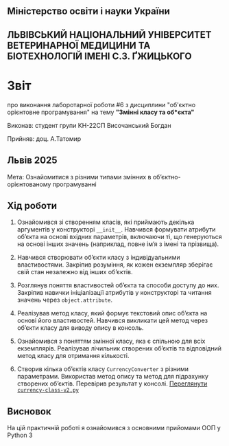 ## Міністерство освіти і науки України

## ЛЬВІВСЬКИЙ НАЦІОНАЛЬНИЙ УНІВЕРСИТЕТ ВЕТЕРИНАРНОЇ МЕДИЦИНИ ТА БІОТЕХНОЛОГІЙ ІМЕНІ С.З. ҐЖИЦЬКОГО

# Звіт
про виконання лаборотарної роботи #6 з дисциплини "об'єктно орієнтовне програмування" на тему **"Змінні класу та об*єкта"**

Виконав: студент групи КН-22СП Височанський Богдан

Прийняв: доц. А.Татомир

## Львів 2025

Мета: Ознайомитися з різними типами змінних в об’єктно-орієнтованому програмуванні


## Хід роботи

1. Ознайомився зі створенням класів, які приймають декілька аргументів у конструкторі `__init__`. 
   Навчився формувати атрибути обʼєкта на основі вхідних параметрів, включаючи ті, що генеруються на основі інших значень (наприклад, повне імʼя з імені та прізвища).

2. Навчився створювати обʼєкти класу з індивідуальними властивостями. 
   Закріпив розуміння, як кожен екземпляр зберігає свій стан незалежно від інших обʼєктів.

3. Розглянув поняття властивостей обʼєкта та способи доступу до них. 
   Закріпив навички ініціалізації атрибутів у конструкторі та читання значень через `object.attribute`.

4. Реалізував метод класу, який формує текстовий опис обʼєкта на основі його властивостей. 
   Навчився викликати цей метод через обʼєкти класу для виводу опису в консоль.

5. Ознайомився з поняттям змінної класу, яка є спільною для всіх екземплярів. 
   Реалізував лічильник створених обʼєктів та відповідний метод класу для отримання кількості.

6. Створив кілька обʼєктів класу `CurrencyConverter` з різними параметрами. 
   Використав метод опису та метод для підрахунку створених обʼєктів. Перевірив результат у консолі.
   [Переглянути `currency-class-v2.py`](./currency-class-v2.py)

## Висновок
На цій практичній роботі я ознайомився з основними прийомами ООП у Python 3
